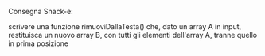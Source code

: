 Consegna Snack-e:



scrivere una funzione rimuoviDallaTesta() che, dato un array A in input, restituisca un nuovo array B, con tutti gli elementi dell'array A, tranne quello in prima posizione